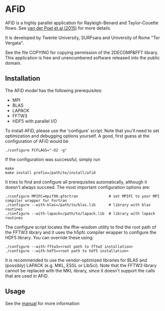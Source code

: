 AFiD
====
AFiD is a highly parallel application for Rayleigh-Benard and Taylor-Couette flows. 
See ​[van der Poel et al (2015)](http://dx.doi.org/10.1016/j.compfluid.2015.04.007)
for more details. 

It is developed by Twente University, SURFsara and University of Rome "Tor Vergata". 

See the file COPYING for copying permission of the 2DECOMP&FFT library.
This application is free and unencumbered software released into the public domain. 

Installation
------------
The AFiD model has the following prerequisites:

 * MPI
 * BLAS
 * LAPACK
 * FFTW3
 * HDF5 with parallel I/O 

To install AFiD, please use the 'configure' script. Note that you'll need to set optimization and debugging options yourself. 
A good, first guess at the configuration of AFiD would be

```
./configure FCFLAGS="-O2 -g"
```

If the configuration was successful, simply run

```
make
make install prefix=/path/to/install/afid
```

It tries to find and configure all prerequisites automatically, although it doesn't always succeed. 
The most important configuration options are:

```
./configure MPIFC=mpif90.gfortran              # set MPIFC to your MPI compiler wrapper for Fortran
./configure --with-blas=/path/to/blas.lib      # library with blas routines
./configure --with-lapack=/path/to/lapack.lib  # library with lapack routines 
```

The configure script locates the fftw-wisdom utility to find the root path of the FFTW3 library and it uses the h5pfc compiler wrapper 
to configure the HDF5 library. You can override these using:

```
./configure --with-fftw3=<root path to fftw3 installation>
./configure --with-hdf5=<root path to hdf5 installation> 
```

It is recommended to use the vendor-optimized libraries for BLAS and (possibly) LAPACK (e.g. MKL, ESSL or LibSci). 
Note that the FFTW3 library cannot be replaced with the MKL library, since it doesn't support the calls that are used in AFiD.

Usage
-----
See the [manual](MANUAL.md) for more information
 

